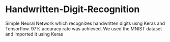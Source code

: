 # Handwritten-Digit-Recognition
Simple Neural Network which recognizes handwritten digits usng Keras and Tensorflow.
97% accuracy rate was achieved.
We used the MNIST dataset and imported it using Keras
